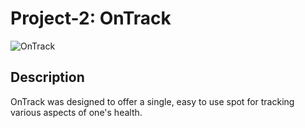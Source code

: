 # Project-2: OnTrack

![OnTrack](/public/assets/images/read-me-image.PNG)

## Description

OnTrack was designed to offer a single, easy to use spot for tracking various aspects of one's health. 
